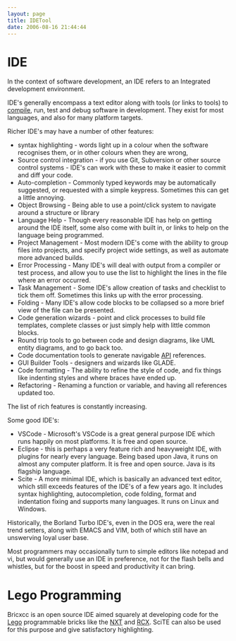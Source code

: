 ```yaml
---
layout: page
title: IDETool
date: 2006-08-16 21:44:44
---
```

# IDE

In the context of software development, an IDE refers to an Integrated development environment.

IDE's generally encompass a text editor along with tools (or links to tools) to [compile](/wiki/compile "To convert source code to executable code"), run, test and debug software in development. They exist for most languages, and also for many platform targets.

Richer IDE's may have a number of other features:

* syntax highlighting - words light up in a colour when the software recognises them, or in other colours when they are wrong,
* Source control integration - if you use Git, Subversion or other source control systems - IDE's can work with these to make it easier to commit and diff your code.
* Auto-completion - Commonly typed keywords may be automatically suggested, or requested with a simple keypress. Sometimes this can get a little annoying.
* Object Browsing - Being able to use a point/click system to navigate around a structure or library
* Language Help - Though every reasonable IDE has help on getting around the IDE itself, some also come with built in, or links to help on the language being programmed.
* Project Management - Most modern IDE's come with the ability to group files into projects, and specify project wide settings, as well as automate more advanced builds.
* Error Processing - Many IDE's will deal with output from a compiler or test process, and allow you to use the list to highlight the lines in the file where an error occurred.
* Task Management - Some IDE's allow creation of tasks and checklist to tick them off. Sometimes this links up with the error processing.
* Folding - Many IDE's allow code blocks to be collapsed so a more brief view of the file can be presented.
* Code generation wizards - point and click processes to build file templates, complete classes or just simply help with little common blocks.
* Round trip tools to go between code and design diagrams, like UML entity diagrams, and to go back too.
* Code documentation tools to generate navigable <a href="/wiki/api.html" title="Acronym: Application Programming Interface">API</a> references.
* GUI Builder Tools - designers and wizards like GLADE.
* Code formatting - The ability to refine the style of code, and fix things like indenting styles and where braces have ended up.
* Refactoring - Renaming a function or variable, and having all references updated too.

The list of rich features is constantly increasing.

Some good IDE's:

* VSCode - Microsoft's VSCode is a great general purpose IDE which runs happily on most platforms. It is free and open source.
* Eclipse - this is perhaps a very feature rich and heavyweight IDE, with plugins for nearly every language. Being based upon Java, it runs on almost any computer platform. It is free and open source. Java is its flagship language.
* Scite - A more minimal IDE, which is basically an advanced text editor, which still exceeds features of the IDE's of a few years ago. It includes syntax highlighting, autocompletion, code folding, format and indentation fixing and supports many languages. It runs on Linux and Windows.

Historically, the Borland Turbo IDE's, even in the DOS era, were the real trend setters, along with EMACS and VIM, both of which still have an unswerving loyal user base.

Most programmers may occasionally turn to simple editors like notepad and vi, but would generally use an IDE in preference, not for the flash bells and whistles, but for the boost in speed and productivity it can bring.

<h1 id="Lego_Programming">Lego Programming</h1>

Bricxcc is an open source IDE aimed squarely at developing code for the <a href="/wiki/lego.html" title="The best known construction toy">Lego</a> programmable bricks like the <a href="/wiki/nxt.html" title="Legos NeXT generation robotics kit">NXT</a> and <a href="/wiki/rcx.html" title="The Lego Robot Command Explorer">RCX</a>. SciTE can also be used for this purpose and give satisfactory highlighting.

